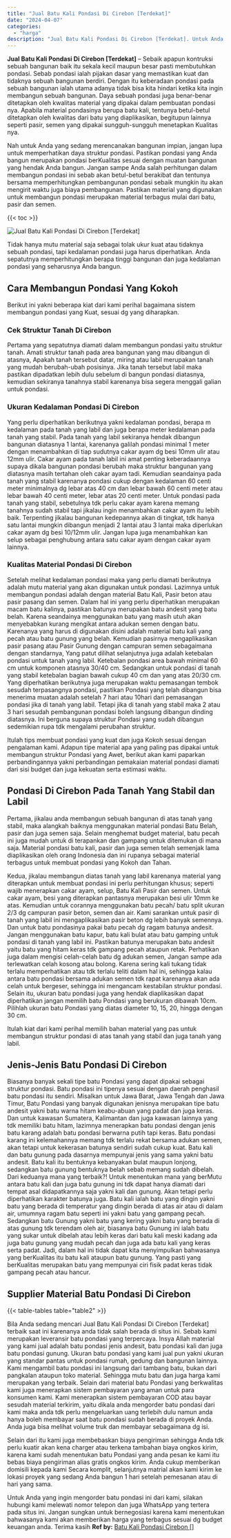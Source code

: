 ```yaml
---
title: "Jual Batu Kali Pondasi Di Cirebon [Terdekat]"
date: "2024-04-07"
categories: 
  - "harga"
description: "Jual Batu Kali Pondasi Di Cirebon [Terdekat]. Untuk Anda yang ingin mengorder batu pondasi ini dari kami, silakan hubungi kami melewati nomor telepon dan jug..."
---
```


**Jual Batu Kali Pondasi Di Cirebon \[Terdekat\]** – Sebaik apapun kontruksi sebuah bangunan baik itu sekala kecil maupun besar pasti membutuhkan pondasi. Sebab pondasi ialah pijakan dasar yang memastikan kuat dan tidaknya sebuah bangunan berdiri. Dengan itu keberadaan pondasi pada sebuah bangunan ialah utama adanya tidak bisa kita hindari ketika kita ingin membangun sebuah bangunan. Daya sebuah pondasi juga benar-benar ditetapkan oleh kwalitas material yang dipakai dalam pembuatan pondasi nya. Apabila material pondasinya berupa batu kali, tentunya betul-betul ditetapkan oleh kwalitas dari batu yang diaplikasikan, begitupun lainnya seperti pasir, semen yang dipakai sungguh-sungguh menetapkan Kualitas nya.

Nah untuk Anda yang sedang merencanakan bangunan impian, jangan lupa untuk memperhatikan daya struktur pondasi. Pastikan pondasi yang Anda bangun merupakan pondasi berKualitas sesuai dengan muatan bangunan yang hendak Anda bangun. Jangan sampe Anda salah perhitungan dalam membangun pondasi ini sebab akan betul-betul berakibat dan tentunya bersama memperhitungkan pembangunan pondasi sebaik mungkin itu akan mengirit waktu juga biaya pembangunan. Pastikan material yang digunakan untuk membangun pondasi merupakan material terbagus mulai dari batu, pasir dan semen.

{{< toc >}}

![Jual Batu Kali Pondasi Di Cirebon [Terdekat]](/images/jual-batu-kali-09.png)

Tidak hanya mutu material saja sebagai tolak ukur kuat atau tidaknya sebuah pondasi, tapi kedalaman pondasi juga harus diperhatikan. Anda sepatutnya memperhitungkan berapa tinggi bangunan dan juga kedalaman pondasi yang seharusnya Anda bangun.

## Cara Membangun Pondasi Yang Kokoh

Berikut ini yakni beberapa kiat dari kami perihal bagaimana sistem membangun pondasi yang Kuat, sesuai dg yang diharapkan.

### Cek Struktur Tanah Di Cirebon

Pertama yang sepatutnya diamati dalam membangun pondasi yaitu struktur tanah. Amati struktur tanah pada area bangunan yang mau dibangun di atasnya, Apakah tanah tersebut datar, miring atau labil merupakan tanah yang mudah berubah-ubah posisinya. Jika tanah tersebut labil maka pastikan dipadatkan lebih dulu sebelum di bangun pondasi diatasnya, kemudian sekiranya tanahnya stabil karenanya bisa segera menggali galian untuk pondasi.

### Ukuran Kedalaman Pondasi Di Cirebon

Yang perlu diperhatikan berikutnya yakni kedalaman pondasi, berapa m kedalaman pada tanah yang labil dan juga berapa meter kedalaman pada tanah yang stabil. Pada tanah yang labil sekiranya hendak dibangun bangunan diatasnya 1 lantai, karenanya galilah pondasi minimal 1 meter dengan menambahkan di tiap sudutnya cakar ayam dg besi 10mm ulir atau 12mm ulir. Cakar ayam pada tanah labil ini amat penting keberadaannya supaya dikala bangunan pondasi berubah maka struktur bangunan yang diatasnya masih tertahan oleh cakar ayam tadi. Kemudian seandainya pada tanah yang stabil karenanya pondasi cukup dengan kedalaman 60 centi meter minimalnya dg lebar atas 40 cm dan lebar bawah 60 centi meter atau lebar bawah 40 centi meter, lebar atas 20 centi meter. Untuk pondasi pada tanah yang stabil, sebetulnya tdk perlu cakar ayam karena memang tanahnya sudah stabil tapi jikalau ingin menambahkan cakar ayam itu lebih baik. Terpenting jikalau bangunan kedepannya akan di tingkat, tdk hanya satu lantai mungkin dibangun menjadi 2 lantai atau 3 lantai maka diperlukan cakar ayam dg besi 10/12mm ulir. Jangan lupa juga menambahkan kan selup sebagai penghubung antara satu cakar ayam dengan cakar ayam lainnya.

### Kualitas Material Pondasi Di Cirebon

Setelah melihat kedalaman pondasi maka yang perlu diamati berikutnya adalah mutu material yang akan digunakan untuk pondasi. Lazimnya untuk membangun pondasi adalah dengan material Batu Kali, Pasir beton atau pasir pasang dan semen. Dalam hal ini yang perlu diperhatikan merupakan macam batu kalinya, pastikan batunya merupakan batu andesit yang batu belah. Karena seandainya menggunakan batu yang masih utuh akan menyebabkan kurang mengikat antara adukan semen dengan batu. Karenanya yang harus di digunakan disini adalah material batu kali yang pecah atau batu gunung yang belah. Kemudian pasirnya mengaplikasikan pasir pasang atau Pasir Gunung dengan campuran semen sebagaimana dengan standarnya, Yang patut dilihat selanjutnya juga adalah ketebalan pondasi untuk tanah yang labil. Ketebalan pondasi area bawah minimal 60 cm untuk komponen atasnya 30/40 cm. Sedangkan untuk pondasi di tanah yang stabil ketebalan bagian bawah cukup 40 cm dan yang atas 20/30 cm. Yang diperhatikan berikutnya juga merupakan waktu pemasangan tembok sesudah terpasangnya pondasi, pastikan Pondasi yang telah dibangun bisa menerima muatan adalah setelah 7 hari atau 10hari dari pemasangan pondasi jika di tanah yang labil. Tetapi jika di tanah yang stabil maka 2 atau 3 hari sesudah pembangunan pondasi boleh langsung dibangun dinding diatasnya. Ini berguna supaya struktur Pondasi yang sudah dibangun sedemikian rupa tdk mengalami perubahan struktur.

Itulah tips membuat pondasi yang kuat dan juga Kokoh sesuai dengan pengalaman kami. Adapun tipe material apa yang paling pas dipakai untuk membangun struktur Pondasi yang Awet, berikut akan kami paparkan perbandingannya yakni perbandingan pemakaian material pondasi diamati dari sisi budget dan juga kekuatan serta estimasi waktu.

## Pondasi Di Cirebon Pada Tanah Yang Stabil dan Labil

Pertama, jikalau anda membangun sebuah bangunan di atas tanah yang stabil, maka alangkah baiknya menggunakan material pondasi Batu Belah, pasir dan juga semen saja. Selain menghemat budget material, batu pecah ini juga mudah untuk di terapankan dan gampang untuk ditemukan di mana saja. Material pondasi batu kali, pasir dan juga semen telah semenjak lama diaplikasikan oleh orang Indonesia dan ini rupanya sebagai material terbagus untuk membuat pondasi yang Kokoh dan Tahan.

Kedua, jikalau membangun diatas tanah yang labil karenanya material yang diterapkan untuk membuat pondasi ini perlu perhitungan khusus; seperti wajib menerapkan cakar ayam, selup, Batu Kali Pasir dan semen. Untuk cakar ayam, besi yang diterapkan pantasnya merupakan besi ulir 10mm ke atas. Kemudian untuk corannya menggunakan batu pecah/ batu split ukuran 2/3 dg campuran pasir beton, semen dan air. Kami sarankan untuk pasir di tanah yang labil ini mengaplikasikan pasir beton dg lebih banyak semennya. Dan untuk batu pondasinya pakai batu pecah dg ragam batunya andesit. Jangan menggunakan batu kapur, batu kali bulat atau batu gamping untuk pondasi di tanah yang labil ini. Pastikan batunya merupakan batu andesit yaitu batu yang hitam keras tdk gampang pecah ataupun retak. Perhatikan juga dalam mengisi celah-celah batu dg adukan semen, Jangan sampe ada terlewatkan celah kosong atau bolong. Karena sering kali tukang tidak terlalu memperhatikan atau tdk terlalu teliti dalam hal ini, sehingga kalau antara batu pondasi bersama adukan semen tdk rapat karenanya akan ada celah untuk bergeser, sehingga ini mengancam kestabilan struktur pondasi. Selain itu, ukuran batu pondasi juga yang hendak diaplikasikan dapat diperhatikan jangan memilih batu Pondasi yang berukuran dibawah 10cm. Pilihlah ukuran batu Pondasi yang diatas diameter 10, 15, 20, hingga dengan 30 cm.

Itulah kiat dari kami perihal memilih bahan material yang pas untuk membangun struktur pondasi di atas tanah yang stabil dan juga tanah yang labil.

## Jenis-Jenis Batu Pondasi Di Cirebon

Biasanya banyak sekali tipe batu Pondasi yang dapat dipakai sebagai struktur pondasi. Batu pondasi ini tipenya sesuai dengan daerah penghasil batu pondasi itu sendiri. Misalkan untuk Jawa Barat, Jawa Tengah dan Jawa Timur, Batu Pondasi yang banyak digunakan jenisnya merupakan tipe batu andesit yakni batu warna hitam keabu-abuan yang padat dan juga keras. Dan untuk kawasan Sumatera, Kalimantan dan juga kawasan lainnya yang tdk memiliki batu hitam, lazimnya menerapkan batu pondasi dengan jenis batu karang adalah batu pondasi berwarna putih tapi keras. Batu pondasi karang ini kelemahannya memang tdk terlalu rekat bersama adukan semen, akan tetapi untuk kekerasan batunya sendiri sudah cukup kuat. Batu kali dan batu gunung pada dasarnya mempunyai jenis yang sama yakni batu andesit. Batu kali itu bentuknya kebanyakan bulat maupun lonjong, sedangkan batu gunung bentuknya belah sebab memang sudah dibelah. Dari keduanya mana yang terbaik?! Untuk menentukan mana yang berMutu antara batu kali dan juga batu gunung ini tdk dapat hanya diamati dari tempat asal didapatkannya saja yakni kali dan gunung. Akan tetapi perlu diperhatikan karakter batunya juga. Batu kali ialah batu yang dingin yakni batu yang berada di temperatur yang dingin berada di atas air atau di dalam air, umumnya ragam batu seperti ini yakni batu yang gampang pecah. Sedangkan batu Gunung yakni batu yang kering yakni batu yang berada di atas gunung tdk terendam oleh air, biasanya batu Gunung ini ialah batu yang sukar untuk dibelah atau lebih keras dari batu kali meski kadang ada juga batu gunung yang mudah pecah dan juga ada batu kali yang keras serta padat. Jadi, dalam hal ini tidak dapat kita menyimpulkan bahwasanya yang berKualitas itu batu kali ataupun batu gunung. Yang pasti yang berKualitas merupakan batu yang mempunyai ciri fisik padat keras tidak gampang pecah atau hancur.

## Supplier Material Batu Pondasi Di Cirebon

{{< table-tables table="table2" >}}

Bila Anda sedang mencari Jual Batu Kali Pondasi Di Cirebon \[Terdekat\] terbaik saat ini karenanya anda tidak salah berada di situs ini. Sebab kami merupakan leveransir batu pondasi yang terpercaya. Insya Allah material yang kami jual adalah batu pondasi jenis andesit, batu pondasi kali dan juga batu pondasi gunung. Ukuran batu pondasi yang kami jual pun yakni ukuran yang standar pantas untuk pondasi rumah, gedung dan bangunan lainnya. Kami mengambil batu pondasi ini langsung dari tambang batu, bukan dari pangkalan ataupun toko material. Sehingga mutu batu dan juga harga kami merupakan yang terbaik. Selain dari material batu Pondasi yang berkwalitas kami juga menerapkan sistem pembayaran yang aman untuk para konsumen kami. Kami menerapkan sistem pembayaran COD atau bayar sesudah material terkirim, yaitu dikala anda mengorder batu pondasi dari kami maka anda tdk perlu mengeluarkan uang terlebih dulu namun anda hanya boleh membayar saat batu pondasi sudah berada di proyek Anda. Anda juga bisa melihat volume truk dan membayar sebagaimana dg isi.

Selain dari itu kami juga membebaskan biaya pengiriman sehingga Anda tdk perlu kuatir akan kena charger atau terkena tambahan biaya ongkos kirim, karena kami sudah menentukan batu Pondasi yang anda pesan ke kami itu bebas biaya pengiriman alias gratis ongkos kirim. Anda cukup memberikan domisili kepada kami Secara komplit, selanjutnya matrial akan kami kirim ke lokasi proyek yang sedang Anda bangun 1 hari setelah pemesanan atau di hari yang sama.

Untuk Anda yang ingin mengorder batu pondasi ini dari kami, silakan hubungi kami melewati nomor telepon dan juga WhatsApp yang tertera pada situs ini. Jangan sungkan untuk bernegosiasi karena kami menentukan bahwasanya kami akan memberikan harga yang terbagus sesuai dg budget keuangan anda. Terima kasih
**Ref by:** [Batu Kali Pondasi Cirebon []](https://id.wikipedia.org/wiki/Batu)
